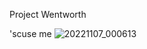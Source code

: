 Project Wentworth

'scuse me
![20221107_000613](https://user-images.githubusercontent.com/95139387/214096260-133e6511-1da6-4bcb-ad4b-fb653a38866c.jpg)
